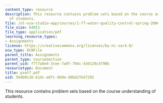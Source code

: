 ```yaml
---
content_type: resource
description: This resource contains problem sets based on the course understanding
  of students.
file: /ol-ocw-studio-app/courses/1-77-water-quality-control-spring-2006/564b0c26b1dca6fc9b9eddbd2fe57292_pset7.pdf
file_size: 64911
file_type: application/pdf
learning_resource_types:
- Assignments
license: https://creativecommons.org/licenses/by-nc-sa/4.0/
ocw_type: OCWFile
parent_title: Assignments
parent_type: CourseSection
parent_uid: f777a8e4-3cee-7a8f-704c-43d129c4798b
resourcetype: Document
title: pset7.pdf
uid: 564b0c26-b1dc-a6fc-9b9e-ddbd2fe57292
---
```

This resource contains problem sets based on the course understanding of students.